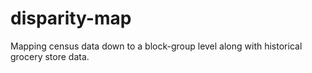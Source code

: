 # disparity-map
Mapping census data down to a block-group level along with historical grocery store data. 
